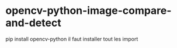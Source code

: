 # opencv-python-image-compare-and-detect
pip install opencv-python
il faut installer tout les import
